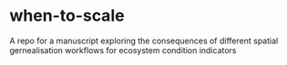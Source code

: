# when-to-scale
A repo for a manuscript exploring the consequences of different spatial gernealisation workflows for ecosystem condition indicators
